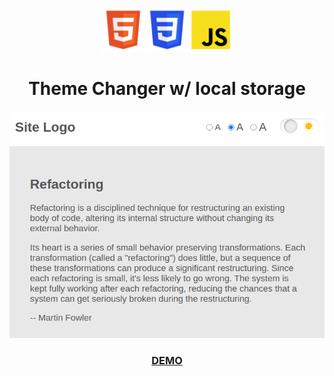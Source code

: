 

<p align="center">
  <img src="./images/logo-tpl-html.png" height="70px" width="70px"><img src="./images/logo-tpl-css.png" height="70px" width="70px"><img src="./images/logo-tpl-js.png" height="70px" width="70px">
</p>
<h1 align="center">Theme Changer w/ local storage</h1>

<p align="center">
  <img src="./images/20200621-local-storage.gif" width="600px">
</p>

<a href="https://local-storage-with-theme-changer.now.sh/" target="_blank"><h3 align="center">DEMO</h3></a>
